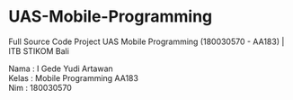 # UAS-Mobile-Programming
Full Source Code Project UAS Mobile Programming (180030570 - AA183) | ITB STIKOM Bali

Nama  : I Gede Yudi Artawan<br>
Kelas : Mobile Programming AA183<br>
Nim   : 180030570

